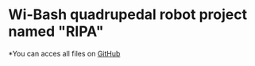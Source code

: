 # Wi-Bash quadrupedal robot project named "RIPA"

*You can acces all files on [GitHub](https://github.com/Iconejey/RIPA.git)